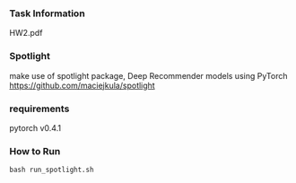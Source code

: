 ### Task Information
HW2.pdf

### Spotlight
make use of spotlight package, Deep Recommender models using PyTorch
https://github.com/maciejkula/spotlight

### requirements
pytorch v0.4.1

### How to Run
```
bash run_spotlight.sh
```
